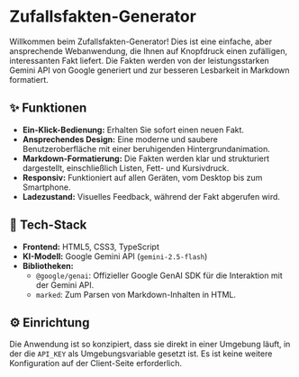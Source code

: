 # Zufallsfakten-Generator

Willkommen beim Zufallsfakten-Generator! Dies ist eine einfache, aber ansprechende Webanwendung, die Ihnen auf Knopfdruck einen zufälligen, interessanten Fakt liefert. Die Fakten werden von der leistungsstarken Gemini API von Google generiert und zur besseren Lesbarkeit in Markdown formatiert.

## ✨ Funktionen

- **Ein-Klick-Bedienung:** Erhalten Sie sofort einen neuen Fakt.
- **Ansprechendes Design:** Eine moderne und saubere Benutzeroberfläche mit einer beruhigenden Hintergrundanimation.
- **Markdown-Formatierung:** Die Fakten werden klar und strukturiert dargestellt, einschließlich Listen, Fett- und Kursivdruck.
- **Responsiv:** Funktioniert auf allen Geräten, vom Desktop bis zum Smartphone.
- **Ladezustand:** Visuelles Feedback, während der Fakt abgerufen wird.

## 🚀 Tech-Stack

- **Frontend:** HTML5, CSS3, TypeScript
- **KI-Modell:** Google Gemini API (`gemini-2.5-flash`)
- **Bibliotheken:**
  - `@google/genai`: Offizieller Google GenAI SDK für die Interaktion mit der Gemini API.
  - `marked`: Zum Parsen von Markdown-Inhalten in HTML.

## ⚙️ Einrichtung

Die Anwendung ist so konzipiert, dass sie direkt in einer Umgebung läuft, in der die `API_KEY` als Umgebungsvariable gesetzt ist. Es ist keine weitere Konfiguration auf der Client-Seite erforderlich.
